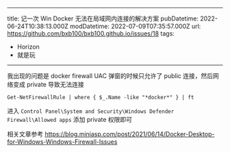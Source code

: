 
---
title: 记一次 Win Docker 无法在局域网内连接的解决方案
pubDatetime: 2022-06-24T10:38:13.000Z
modDatetime: 2022-07-09T07:35:57.000Z
url: https://github.com/bxb100/bxb100.github.io/issues/18
tags:
  - Horizon
  - 就是玩

---

我出现的问题是 docker firewall UAC 弹窗的时候只允许了 public 连接，然后网络变成 private 导致无法连接

```shell
Get-NetFirewallRule | where { $_.Name -like "*docker*" } | ft
```

进入 `Control Panel\System and Security\Windows Defender Firewall\Allowed apps` 添加 private 权限即可

相关文章参考
https://blog.miniasp.com/post/2021/06/14/Docker-Desktop-for-Windows-Windows-Firewall-Issues

